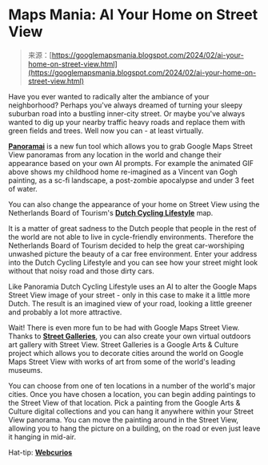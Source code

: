 <!--yml
category: 未分类
date: 2024-05-27 15:02:22
-->

# Maps Mania: AI Your Home on Street View

> 来源：[https://googlemapsmania.blogspot.com/2024/02/ai-your-home-on-street-view.html](https://googlemapsmania.blogspot.com/2024/02/ai-your-home-on-street-view.html)

Have you ever wanted to radically alter the ambiance of your neighborhood? Perhaps you've always dreamed of turning your sleepy suburban road into a bustling inner-city street. Or maybe you've always wanted to dig up your nearby traffic heavy roads and replace them with green fields and trees. Well now you can - at least virtually.

[**Panoramai**](https://www.panoramai.xyz/) is a new fun tool which allows you to grab Google Maps Street View panoramas from any location in the world and change their appearance based on your own AI prompts. For example the animated GIF above shows my childhood home re-imagined as a Vincent van Gogh painting, as a sc-fi landscape, a post-zombie apocalypse and under 3 feet of water.

You can also change the appearance of your home on Street View using the Netherlands Board of Tourism's [**Dutch Cycling Lifestyle**](https://dutchcyclinglifestyle.com/) map.

It is a matter of great sadness to the Dutch people that people in the rest of the world are not able to live in cycle-friendly environments. Therefore the Netherlands Board of Tourism decided to help the great car-worshiping unwashed picture the beauty of a car free environment. Enter your address into the Dutch Cycling Lifestyle and you can see how your street might look without that noisy road and those dirty cars.

Like Panoramia Dutch Cycling Lifestyle uses an AI to alter the Google Maps Street View image of your street - only in this case to make it a little more Dutch. The result is an imagined view of your road, looking a little greener and probably a lot more attractive.

Wait! There is even more fun to be had with Google Maps Street View. Thanks to [**Street Galleries**](https://artsandculture.google.com/experiment/gQEd3RNgW2oxDg), you can also create your own virtual outdoors art gallery with Street View. Street Galleries is a Google Arts & Culture project which allows you to decorate cities around the world on Google Maps Street View with works of art from some of the world's leading museums.

You can choose from one of ten locations in a number of the world's major cities. Once you have chosen a location, you can begin adding paintings to the Street View of that location. Pick a painting from the Google Arts & Culture digital collections and you can hang it anywhere within your Street View panorama. You can move the painting around in the Street View, allowing you to hang the picture on a building, on the road or even just leave it hanging in mid-air.

Hat-tip: [**Webcurios**](https://webcurios.co.uk/webcurios-16-02-24/)